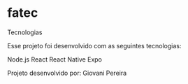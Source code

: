# fatec

Tecnologias

Esse projeto foi desenvolvido com as seguintes tecnologias:

Node.js
React
React Native
Expo


Projeto desenvolvido por: Giovani Pereira
